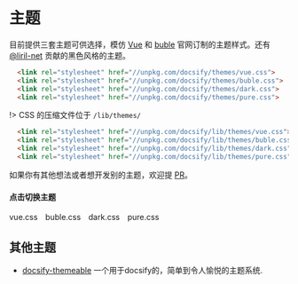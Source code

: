 # 主题

目前提供三套主题可供选择，模仿 [Vue](//vuejs.org) 和 [buble](//buble.surge.sh) 官网订制的主题样式。还有 [@liril-net](https://github.com/liril-net) 贡献的黑色风格的主题。

```html
  <link rel="stylesheet" href="//unpkg.com/docsify/themes/vue.css">
  <link rel="stylesheet" href="//unpkg.com/docsify/themes/buble.css">
  <link rel="stylesheet" href="//unpkg.com/docsify/themes/dark.css">
  <link rel="stylesheet" href="//unpkg.com/docsify/themes/pure.css">
```

!> CSS 的压缩文件位于 `/lib/themes/`

```html
  <link rel="stylesheet" href="//unpkg.com/docsify/lib/themes/vue.css">
  <link rel="stylesheet" href="//unpkg.com/docsify/lib/themes/buble.css">
  <link rel="stylesheet" href="//unpkg.com/docsify/lib/themes/dark.css">
  <link rel="stylesheet" href="//unpkg.com/docsify/lib/themes/pure.css">
```

如果你有其他想法或者想开发别的主题，欢迎提 [PR](https://github.com/docsifyjs/docsify/pulls)。

#### 点击切换主题


<div class="demo-theme-preview">
  <a data-theme="vue">vue.css</a>
  <a data-theme="buble">buble.css</a>
  <a data-theme="dark">dark.css</a>
  <a data-theme="pure">pure.css</a>
</div>


<style>
  .demo-theme-preview a {
    padding-right: 10px;
  }

  .demo-theme-preview a:hover {
    text-decoration: underline;
    cursor: pointer;
  }
</style>

<script>
  var preview = Docsify.dom.find('.demo-theme-preview');
  var themes = Docsify.dom.findAll('[rel="stylesheet"]');

  preview.onclick = function (e) {
    var title = e.target.getAttribute('data-theme')

    themes.forEach(function (theme) {
      theme.disabled = theme.title !== title
    });
  };
</script>


## 其他主题

- [docsify-themeable](https://jhildenbiddle.github.io/docsify-themeable/#/) 一个用于docsify的，简单到令人愉悦的主题系统.
